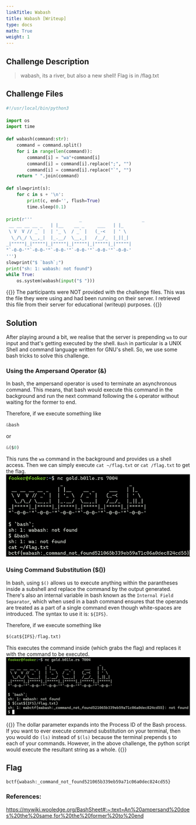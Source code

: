 ```yaml
---
linkTitle: Wabash
title: Wabash [Writeup]
type: docs
math: True
weight: 1
---
```

## Challenge Description

> wabash, its a river, but also a new shell! Flag is in /flag.txt

## Challenge Files
```python {filename=server.py, linenos=table}
#!/usr/local/bin/python3

import os
import time

def wabash(command:str):
    command = command.split()
    for i in range(len(command)):
        command[i] = "wa"+command[i]
        command[i] = command[i].replace(";", "")
        command[i] = command[i].replace("`", "")
    return " ".join(command)

def slowprint(s):
    for c in s + '\n':
        print(c, end='', flush=True)
        time.sleep(0.1)

print(r'''                  _                       _
 __ __ __ __ _   | |__    __ _     ___   | |_
 \ V  V // _` |  | '_ \  / _` |   (_-<   | ' \
  \_/\_/ \__,_|  |_.__/  \__,_|   /__/_  |_||_|
_|"""""|_|"""""|_|"""""|_|"""""|_|"""""|_|"""""|
"`-0-0-'"`-0-0-'"`-0-0-'"`-0-0-'"`-0-0-'"`-0-0-'
''')
slowprint("$ `bash`;")
print("sh: 1: wabash: not found")
while True:
    os.system(wabash(input("$ ")))
```

{{<callout type="info">}}
The participants were NOT provided with the challenge files. This was the file they were using and had been running on their server. I retrieved this file from their server for educational (writeup) purposes. 
{{</callout>}}

## Solution 
After playing around a bit, we realise that the server is prepending `wa` to our input and that's getting executed by the shell. `Bash` in particular is a UNIX Shell and command language written for GNU's shell. So, we use some bash tricks to solve this challenge. 

### Using the Ampersand Operator (&)
In bash, the ampersand operator is used to terminate an asynchronous command. This means, that bash would execute this command in the background and run the next command following the `&` operator without waiting for the former to end. 

Therefore, if we execute something like 
```python
&bash
```
or 
```python
&($0)
```
This runs the `wa` command in the background and provides us a shell access. Then we can simply execute `cat ~/flag.txt` or `cat /flag.txt` to get the flag.
![alt text](image-1.png)

### Using Command Substitution ($())
In bash, using `$()` allows us to execute anything within the parantheses inside a subshell and replace the command by the output generated. There's also an internal variable in bash known as the `Internal Field Separator`, which when used in a bash command ensures that the operands are treated as a part of a single command even though white-spaces are introduced. The syntax to use it is: `${IFS}`.

Therefore, if we execute something like 
```python
$(cat${IFS}/flag.txt)
```
This executes the command inside (which grabs the flag) and replaces it with the command to be executed. 
![alt text](image-2.png)

{{<callout type="warning">}}
The dollar parameter expands into the Process ID of the Bash process. If you want to ever execute command substitution on your terminal, then you would do `(ls)` instead of `$(ls)` because the terminal prepends `$` to each of your commands. However, in the above challenge, the python script would execute the resultant string as a whole. 
{{</callout>}}

## Flag
```
bctf{wabash:_command_not_found521065b339eb59a71c06a0dec824cd55}
```
### References:
https://mywiki.wooledge.org/BashSheet#:~:text=An%20ampersand%20does%20the%20same,for%20the%20former%20to%20end